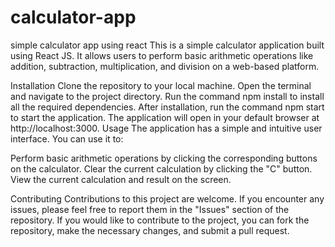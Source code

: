 # calculator-app
simple calculator app using react
This is a simple calculator application built using React JS. It allows users to perform basic arithmetic operations like addition, subtraction, multiplication, and division on a web-based platform.

Installation
Clone the repository to your local machine.
Open the terminal and navigate to the project directory.
Run the command npm install to install all the required dependencies.
After installation, run the command npm start to start the application.
The application will open in your default browser at http://localhost:3000.
Usage
The application has a simple and intuitive user interface. You can use it to:

Perform basic arithmetic operations by clicking the corresponding buttons on the calculator.
Clear the current calculation by clicking the "C" button.
View the current calculation and result on the screen.

Contributing
Contributions to this project are welcome. If you encounter any issues, please feel free to report them in the "Issues" section of the repository. If you would like to contribute to the project, you can fork the repository, make the necessary changes, and submit a pull request.
